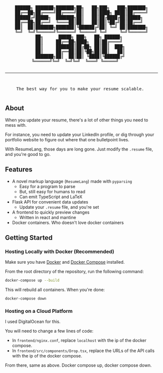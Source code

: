 <div align="center">
<pre>
██████╗ ███████╗███████╗██╗   ██╗███╗   ███╗███████╗
██╔══██╗██╔════╝██╔════╝██║   ██║████╗ ████║██╔════╝
██████╔╝█████╗  ███████╗██║   ██║██╔████╔██║█████╗  
██╔══██╗██╔══╝  ╚════██║██║   ██║██║╚██╔╝██║██╔══╝  
██║  ██║███████╗███████║╚██████╔╝██║ ╚═╝ ██║███████╗
╚═╝  ╚═╝╚══════╝╚══════╝ ╚═════╝ ╚═╝     ╚═╝╚══════╝
        ██╗      █████╗ ███╗   ██╗ ██████╗          
        ██║     ██╔══██╗████╗  ██║██╔════╝          
        ██║     ███████║██╔██╗ ██║██║  ███╗         
        ██║     ██╔══██║██║╚██╗██║██║   ██║         
        ███████╗██║  ██║██║ ╚████║╚██████╔╝         
        ╚══════╝╚═╝  ╚═╝╚═╝  ╚═══╝ ╚═════╝             

---------------------------------------------------------------------------
The best way for you to make your resume scalable.
</pre>
</div>

## About

When you update your resume, there's a lot of other things you need to mess with.

For instance, you need to update your LinkedIn profile, or dig through your portfolio website to figure out where that one bulletpoint lives.

With ResumeLang, those days are long gone. Just modify the `.resume` file, and you're good to go.

## Features

- A novel markup language (`ResumeLang`) made with `pyparsing`
  - Easy for a program to parse
  - But, still easy for humans to read
  - Can emit TypeScript and LaTeX
- Flask API for convenient data updates
  - Update your `.resume` file, and you're set
- A frontend to quickly preview changes
  - Written in react and mantine
- Docker containers. Who doesn't love docker containers

## Getting Started 
### Hosting Locally with Docker (Recommended)

Make sure you have [Docker](https://docs.docker.com/desktop/) and [Docker Compose](https://docs.docker.com/compose/install/) installed.

From the root directory of the repository, run the following command:

```bash
docker-compose up --build
```

This will rebuild all containers. When you're done:

```bash
docker-compose down
```

### Hosting on a Cloud Platform

I used DigitalOcean for this.

You will need to change a few lines of code:

- In `frontend/nginx.conf`, replace `localhost` with the ip of the docker compose.
- In `frontend/src/components/Drop.tsx`, replace the URLs of the API calls with the ip of the docker compose.

From there, same as above. Docker compose up, docker compose down.
